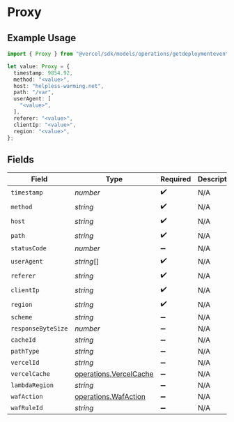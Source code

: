 # Proxy

## Example Usage

```typescript
import { Proxy } from "@vercel/sdk/models/operations/getdeploymentevents.js";

let value: Proxy = {
  timestamp: 9854.92,
  method: "<value>",
  host: "helpless-warming.net",
  path: "/var",
  userAgent: [
    "<value>",
  ],
  referer: "<value>",
  clientIp: "<value>",
  region: "<value>",
};
```

## Fields

| Field                                                            | Type                                                             | Required                                                         | Description                                                      |
| ---------------------------------------------------------------- | ---------------------------------------------------------------- | ---------------------------------------------------------------- | ---------------------------------------------------------------- |
| `timestamp`                                                      | *number*                                                         | :heavy_check_mark:                                               | N/A                                                              |
| `method`                                                         | *string*                                                         | :heavy_check_mark:                                               | N/A                                                              |
| `host`                                                           | *string*                                                         | :heavy_check_mark:                                               | N/A                                                              |
| `path`                                                           | *string*                                                         | :heavy_check_mark:                                               | N/A                                                              |
| `statusCode`                                                     | *number*                                                         | :heavy_minus_sign:                                               | N/A                                                              |
| `userAgent`                                                      | *string*[]                                                       | :heavy_check_mark:                                               | N/A                                                              |
| `referer`                                                        | *string*                                                         | :heavy_check_mark:                                               | N/A                                                              |
| `clientIp`                                                       | *string*                                                         | :heavy_check_mark:                                               | N/A                                                              |
| `region`                                                         | *string*                                                         | :heavy_check_mark:                                               | N/A                                                              |
| `scheme`                                                         | *string*                                                         | :heavy_minus_sign:                                               | N/A                                                              |
| `responseByteSize`                                               | *number*                                                         | :heavy_minus_sign:                                               | N/A                                                              |
| `cacheId`                                                        | *string*                                                         | :heavy_minus_sign:                                               | N/A                                                              |
| `pathType`                                                       | *string*                                                         | :heavy_minus_sign:                                               | N/A                                                              |
| `vercelId`                                                       | *string*                                                         | :heavy_minus_sign:                                               | N/A                                                              |
| `vercelCache`                                                    | [operations.VercelCache](../../models/operations/vercelcache.md) | :heavy_minus_sign:                                               | N/A                                                              |
| `lambdaRegion`                                                   | *string*                                                         | :heavy_minus_sign:                                               | N/A                                                              |
| `wafAction`                                                      | [operations.WafAction](../../models/operations/wafaction.md)     | :heavy_minus_sign:                                               | N/A                                                              |
| `wafRuleId`                                                      | *string*                                                         | :heavy_minus_sign:                                               | N/A                                                              |